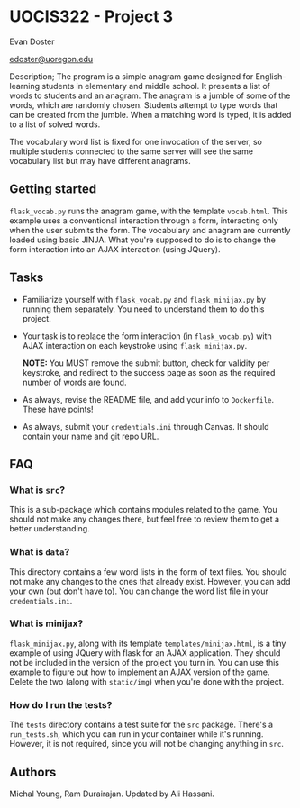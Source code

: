 # UOCIS322 - Project 3 #
Evan Doster

edoster@uoregon.edu

Description; The program is a simple anagram game designed for English-learning students in elementary and middle school. It presents a list of words to students and an anagram. The anagram is a jumble of some of the words, which are randomly chosen. Students attempt to type words that can be created from the jumble. When a matching word is typed, it is added to a list of solved words.

The vocabulary word list is fixed for one invocation of the server, so multiple students connected to the same server will see the same vocabulary list but may have different anagrams.

## Getting started

`flask_vocab.py` runs the anagram game, with the template `vocab.html`. This example uses a conventional interaction through a form, interacting only when the user submits the form. The vocabulary and anagram are currently loaded using basic JINJA. What you're supposed to do is to change the form interaction into an AJAX interaction (using JQuery).

## Tasks

* Familiarize yourself with `flask_vocab.py` and `flask_minijax.py` by running them separately. You need to understand them to do this project.

* Your task is to replace the form interaction (in `flask_vocab.py`) with AJAX interaction on each keystroke using `flask_minijax.py`. 

  **NOTE:** You MUST remove the submit button, check for validity per keystroke, and redirect to the success page as soon as the required number of words are found.

* As always, revise the README file, and add your info to `Dockerfile`. These have points!

* As always, submit your `credentials.ini` through Canvas. It should contain your name and git repo URL.

## FAQ
### What is `src`?
This is a sub-package which contains modules related to the game. You should not make any changes there, but feel free to review them to get a better understanding.

### What is `data`?
This directory contains a few word lists in the form of text files. You should not make any changes to the ones that already exist. However, you can add your own (but don't have to). You can change the word list file in your `credentials.ini`.

### What is minijax?

`flask_minijax.py`, along with its template `templates/minijax.html`, is a tiny example of using JQuery with flask for an AJAX application. They should not be included in the version of the project you turn in. You can use this example to figure out how to implement an AJAX version of the game. Delete the two (along with `static/img`) when you're done with the project.

### How do I run the tests?
The `tests` directory contains a test suite for the `src` package. There's a `run_tests.sh`, which you can run in your container while it's running. However, it is not required, since you will not be changing anything in `src`.
	 

## Authors

Michal Young, Ram Durairajan. Updated by Ali Hassani.